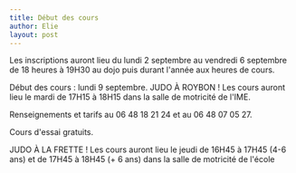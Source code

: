 ```yaml
---
title: Début des cours
author: Elie
layout: post
---
```


Les inscriptions auront lieu du lundi 2 septembre au vendredi 6 septembre de 18 heures à 19H30 au dojo puis durant l'année aux heures de cours.

Début des cours : lundi 9 septembre.
JUDO À ROYBON !
Les cours auront lieu le mardi de 17H15 à 18H15 dans la salle de motricité de l'IME.

Renseignements et tarifs au 06 48 18 21 24 et au 06 48 07 05 27.

Cours d'essai gratuits.

JUDO À LA FRETTE !
Les cours auront lieu  le jeudi de 16H45 à 17H45 (4-6 ans) et de 17H45 à 18H45 (+ 6 ans) dans la salle de motricité de l'école
